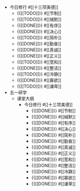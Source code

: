 - 今日修行 #[[十三项美德]]
    - {{[[TODO]]}} #[[节制]] 
    - {{[[TODO]]}} #[[缄默]] 
    - {{[[DONE]]}} #[[有序]] 
    - {{[[DONE]]}} #[[决心]] 
    - {{[[TODO]]}} #[[简朴]] 
    - {{[[DONE]]}} #[[勤奋]] 
    - {{[[DONE]]}} #[[真诚]] 
    - {{[[DONE]]}} #[[正义]] 
    - {{[[TODO]]}} #[[宽和]] 
    - {{[[DONE]]}} #[[整洁]] 
    - {{[[TODO]]}} #[[冷静]] 
    - {{[[DONE]]}} #[[寡欲]] 
    - {{[[TODO]]}} #[[谦卑]] 
- 五一研学
    - 课堂大纲
        - 今日修行 #[[十三项美德]]
            - {{[[DONE]]}} #[[节制]] 
            - {{[[DONE]]}} #[[缄默]] 
            - {{[[DONE]]}} #[[有序]] 
            - {{[[DONE]]}} #[[决心]] 
            - {{[[DONE]]}} #[[简朴]] 
            - {{[[DONE]]}} #[[勤奋]] 
            - {{[[DONE]]}} #[[真诚]] 
            - {{[[DONE]]}} #[[正义]] 
            - {{[[DONE]]}} #[[宽和]] 
            - {{[[DONE]]}} #[[整洁]] 
            - {{[[DONE]]}} #[[冷静]] 
            - {{[[DONE]]}} #[[寡欲]] 
            - {{[[DONE]]}} #[[谦卑]] 
